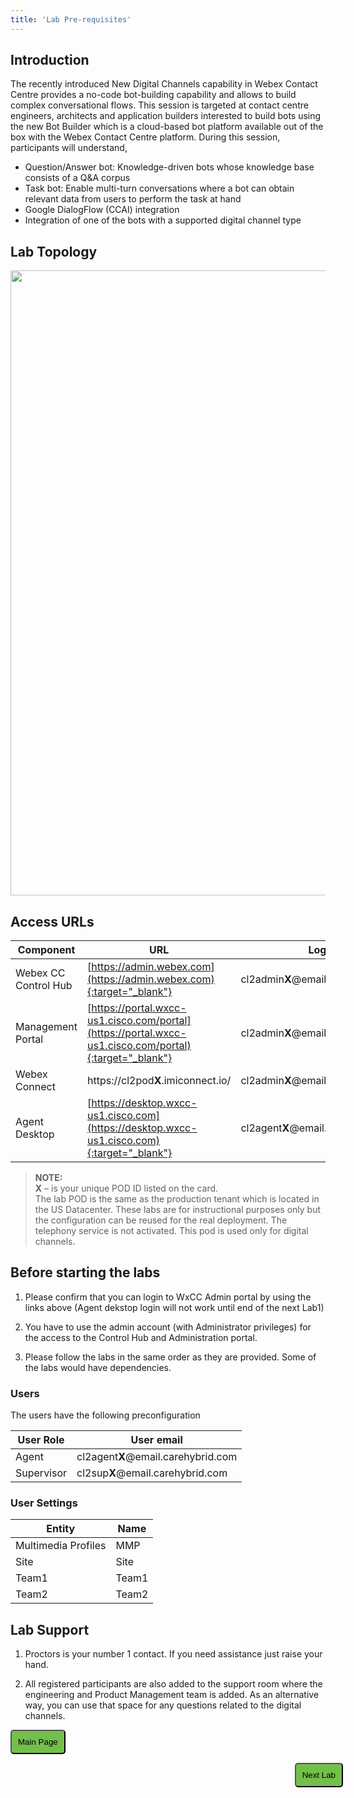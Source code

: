```yaml
---
title: 'Lab Pre-requisites'
---
```

## Introduction
The recently introduced New Digital Channels capability in Webex Contact Centre provides a no-code bot-building capability and allows to build complex conversational flows. This session is targeted at contact centre engineers, architects and application builders interested to build bots using the new Bot Builder which is a cloud-based bot platform available out of the box with the Webex Contact Centre platform. During this session, participants will understand,

- Question/Answer bot: Knowledge-driven bots whose knowledge base consists of a Q&A corpus
- Task bot: Enable multi-turn conversations where a bot can obtain relevant data from users to perform the task at hand
- Google DialogFlow (CCAI) integration
- Integration of one of the bots with a supported digital channel type

## Lab Topology
<img align="middle" src="images/topology.png" width="1000" />

## Access URLs

| Component     | URL                     | Login                                                       |
| --------------- | ----------------------------------------- | -------------------------------------------------------------           |
| Webex CC Control Hub | [https://admin.webex.com](https://admin.webex.com){:target="_blank"} | cl2admin**X**@email.carehybrid.com |
| Management Portal | [https://portal.wxcc-us1.cisco.com/portal](https://portal.wxcc-us1.cisco.com/portal){:target="_blank"} | cl2admin**X**@email.carehybrid.com |
| Webex Connect | https://cl2pod**X**.imiconnect.io/ | cl2admin**X**@email.carehybrid.com |
| Agent Desktop | [https://desktop.wxcc-us1.cisco.com](https://desktop.wxcc-us1.cisco.com){:target="_blank"} | cl2agent**X**@email.carehybrid.com |

> **NOTE:**  
> **X** – is your unique POD ID listed on the card. \
> The lab POD is the same as the production tenant which is located in the US Datacenter. These labs are for instructional purposes only but the configuration can be reused for the real deployment.
> The telephony service is not activated. This pod is used only for digital channels.

## Before starting the labs

1. Please confirm that you can login to WxCC Admin portal by using the links above (Agent dekstop login will not work until end of the next Lab1)

2. You have to use the admin account (with Administrator privileges) for the access to the Control Hub and Administration portal. 
    
3. Please follow the labs in the same order as they are provided. Some of the labs would have dependencies.

### Users

The users have the following preconfiguration

| **User Role** | **User email**                       |
| ------------- | ------------------------------------ | 
| Agent         | cl2agent**X**@email.carehybrid.com   | 
| Supervisor    | cl2sup**X**@email.carehybrid.com     | 

### User Settings

| **Entity**          | **Name** |
| ------------------- | -------- |
| Multimedia Profiles | MMP   |
| Site                | Site  |
| Team1               | Team1 |
| Team2               | Team2 |

## Lab Support

1. Proctors is your number 1 contact. If you need assistance just raise your hand.

2. All registered participants are also added to the support room where the engineering and Product Management team is added. As an alternative way, you can use that space for any questions related to the digital channels.

<script>
function mainPage() {window.location.href = "https://wxcctechsummit.github.io/wxcclabguides/LTRCCT-3001/Home.html";}
function nextLab() 
 {
 window.location.href = "https://wxcctechsummit.github.io/wxcclabguides/LTRCCT-3001/1_PreReq.html";
 }
</script>

<div id="button-row">
<button onclick="mainPage()" style="
  border-radius: 5px;
  background-color: rgb(116,191,75);
  padding: 10px;">Main Page</button>

<button onclick="nextLab()" style="
  position: absolute;
  right: 200px;
  border-radius: 5px;
  background-color: rgb(116,191,75);
  padding: 10px;">Next Lab</button>

</div>

